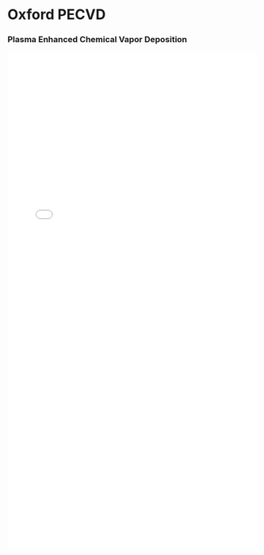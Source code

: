 # Oxford PECVD

### Plasma Enhanced Chemical Vapor Deposition

<iframe 
src="/nanodocs/assets/pdfjs/web/viewer.html?file=/nanodocs/assets/pdfs/tools/PECVD_SOP.pdf"
width="100%" 
height="1000px" 
style="border: none;">
</iframe>